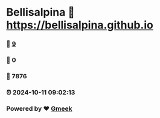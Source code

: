# Bellisalpina :link: https://bellisalpina.github.io 
### :page_facing_up: [9](https://bellisalpina.github.io/tag.html) 
### :speech_balloon: 0 
### :hibiscus: 7876 
### :alarm_clock: 2024-10-11 09:02:13 
### Powered by :heart: [Gmeek](https://github.com/Meekdai/Gmeek)

